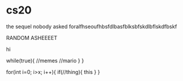 # cs20

the sequel nobody asked foralfhseoufhbsfdlbasfblksbfskdlbflskdfbskf

RANDOM ASHEEEET


hi

while(true){
    //memes
    //mario
}
}


for(int i=0; i>x; i++){
    if(//thing){
        this
    }
}